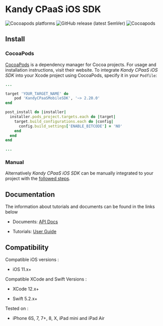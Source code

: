 # Kandy CPaaS iOS SDK

<p>
    <img alt="Cocoapods platforms" src="https://img.shields.io/cocoapods/p/KandyCPaaSMobileSDK">
    <img alt="GitHub release (latest SemVer)" src="https://img.shields.io/github/v/release/kandy-io/kandy-cpaas-ios-sdk">
    <img alt="Cocoapods" src="https://img.shields.io/cocoapods/v/KandyCPaaSMobileSDK">
</p>

## Install

### CocoaPods

[CocoaPods](https://cocoapods.org/pods/KandyCPaaSMobileSDK) is a dependency manager for Cocoa projects. For usage and installation instructions, visit their website. To integrate *Kandy CPaaS iOS SDK* into your Xcode project using CocoaPods, specify it in your `Podfile`:

```ruby
...

target 'YOUR_TARGET_NAME' do
    pod 'KandyCPaaSMobileSDK', '~> 2.20.0'
end

post_install do |installer|
  installer.pods_project.targets.each do |target|
    target.build_configurations.each do |config|
      config.build_settings['ENABLE_BITCODE'] = 'NO'
    end
  end
end

...
```

### Manual

Alternatively *Kandy CPaaS iOS SDK* can be manually integrated to your project with the [followed steps](https://kandy-io.github.io/kandy-cpaas-ios-sdk/tutorials/#/GetStarted?id=manual-installation-after-v2170).

## Documentation

The information about tutorials and documents can be found in the links below

* Documents: [API Docs](https://kandy-io.github.io/kandy-cpaas-ios-sdk/docs)

* Tutorials: [User Guide](https://kandy-io.github.io/kandy-cpaas-ios-sdk/tutorials)

## Compatibility

Compatible iOS versions :

* iOS 11.x+

Compatible XCode and Swift Versions :

* XCode 12.x+

* Swift 5.2.x+

Tested on :

* iPhone 6S, 7, 7+, 8, X, iPad mini and iPad Air
